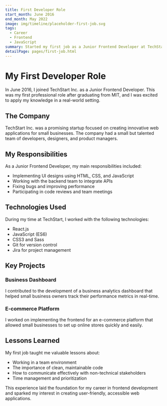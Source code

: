 ```yaml
---
title: First Developer Role
start_month: June 2016
end_month: May 2022
image: img/timeline/placeholder-first-job.svg
tags:
  - Career
  - Frontend
  - JavaScript
summary: Started my first job as a Junior Frontend Developer at TechStart Inc.
detailPage: pages/first-job.html
---
```


# My First Developer Role

In June 2016, I joined TechStart Inc. as a Junior Frontend Developer. This was my first professional role after graduating from MIT, and I was excited to apply my knowledge in a real-world setting.

## The Company

TechStart Inc. was a promising startup focused on creating innovative web applications for small businesses. The company had a small but talented team of developers, designers, and product managers.

## My Responsibilities

As a Junior Frontend Developer, my main responsibilities included:

- Implementing UI designs using HTML, CSS, and JavaScript
- Working with the backend team to integrate APIs
- Fixing bugs and improving performance
- Participating in code reviews and team meetings

## Technologies Used

During my time at TechStart, I worked with the following technologies:

- React.js
- JavaScript (ES6)
- CSS3 and Sass
- Git for version control
- Jira for project management

## Key Projects

### Business Dashboard

I contributed to the development of a business analytics dashboard that helped small business owners track their performance metrics in real-time.

### E-commerce Platform

I worked on implementing the frontend for an e-commerce platform that allowed small businesses to set up online stores quickly and easily.

## Lessons Learned

My first job taught me valuable lessons about:

- Working in a team environment
- The importance of clean, maintainable code
- How to communicate effectively with non-technical stakeholders
- Time management and prioritization

This experience laid the foundation for my career in frontend development and sparked my interest in creating user-friendly, accessible web applications. 
